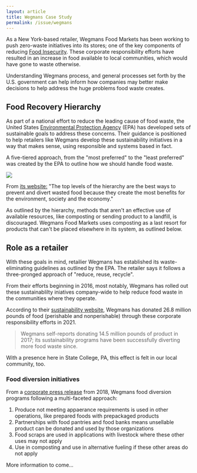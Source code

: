 ```yaml
---
layout: article
title: Wegmans Case Study
permalink: /issue/wegmans
---
```


As a New York-based retailer, Wegmans Food Markets has been working to push zero-waste initiatives into its stores; one of the key components of reducing [Food Insecurity](https://lukeapie.github.io/creating-change/issue). These corporate responsibility efforts have resulted in an increase in food available to local communities, which would have gone to waste otherwise. 

Understanding Wegmans process, and general processes set forth by the U.S. government can help inform how companies may better make decisions to help address the huge problems food waste creates.

## Food Recovery Hierarchy
As part of a national effort to reduce the leading cause of food waste, the United States [Environmental Protection Agency](https://epa.gov) (EPA) has developed sets of sustainable goals to address these concerns. Their guidance is positioned to help retailers like Wegmans develop these sustainability initiatives in a way that makes sense, using responsible and systems based in fact.

A five-tiered approach, from the "most preferred" to the "least preferred" was created by the EPA to outline how we should handle food waste. 

<div class="grid">
  <div class="cell cell--6">
  	<img src="https://lukeapie.github.io/creating-change/assets/images/food-recovery-epa.jpg">
  </div>
  <div class="cell cell--auto">
  	<p>From <a href="https://www.epa.gov/sustainable-management-food/food-recovery-hierarchy">its website:</a> "The top levels of the hierarchy are the best ways to prevent and divert wasted food because they create the most benefits for the environment, society and the economy."</p>
  	<p>As outlined by the hierarchy, methods that aren't an effective use of available resources, like composting or sending product to a landfill, is discouraged. Wegmans Food Markets uses composting as a last resort for products that can't be placed elsewhere in its system, as outlined below.</p>
  </div>
</div>

## Role as a retailer
With these goals in mind, retailier Wegmans has established its waste-eliminating guidelines as outlined by the EPA. The retailer says it follows a three-pronged approach of "reduce, reuse, recycle". 

From their efforts beginning in 2016, most notably, Wegmans has rolled out these sustainablilty iniatives company-wide to help reduce food waste in the communities where they operate.

According to their [sustainability website](https://www.wegmans.com/values-in-action/sustainability-at-wegmans/), Wegmans has donated 26.8 million pounds of food (perishable and nonperishable) through these corporate responsibility efforts in 2021.

> Wegmans self-reports donating 14.5 million pounds of product in 2017; its sustainability programs have been successfully diverting more food waste since.

With a presence here in State College, PA, this effect is felt in our local community, too. 

### Food diversion initiatives
From a [corporate press release](https://www.wegmans.com/news-media/press-releases/at-wegmans-reducing-waste-is-a-win-for-the-community-environment-and-the-company/) from 2018, Wegmans food diversion programs following a multi-faceted approach:
1. Produce not meeting appaerance requirements is used in other operations, like prepared foods with prepackaged products
2. Partnerships with food pantries and food banks means unsellable product can be donated and used by those organizations
3. Food scraps are used in applications with livestock where these other uses may not apply
4. Use in composting and use in alternative fueling if these other areas do not apply

More information to come...